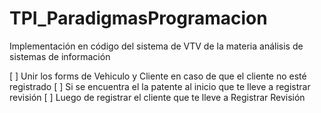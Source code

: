 # TPI_ParadigmasProgramacion
 Implementación en código del sistema de VTV de la materia análisis de sistemas de información

[ ] Unir los forms de Vehiculo y Cliente en caso de que el cliente no esté registrado
[ ] Si se encuentra el la patente al inicio que te lleve a registrar revisión
[ ] Luego de registrar el cliente que te lleve a Registrar Revisión